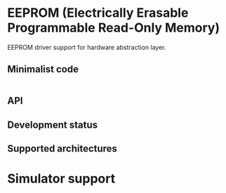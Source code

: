 # EEPROM (Electrically Erasable Programmable Read-Only Memory)

EEPROM driver support for hardware abstraction layer.

## Minimalist code

```C

```

## API

## Development status

## Supported architectures

# Simulator support
